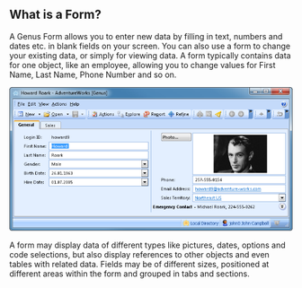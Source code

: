 ## What is a Form?

A Genus Form allows you to enter new data by filling in text, numbers and dates etc. in blank fields on your screen. You can also use a form to change your existing data, or simply for viewing data. A form typically contains data for one object, like an employee, allowing you to change values for First Name, Last Name, Phone Number and so on.

![IDF17CDE85C00F4CB6.ID1F8D51CACCA74C32.png](media/IDF17CDE85C00F4CB6.ID1F8D51CACCA74C32.png)

A form may display data of different types like pictures, dates, options and code selections, but also display references to other objects and even tables with related data. Fields may be of different sizes, positioned at different areas within the form and grouped in tabs and sections.